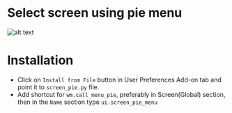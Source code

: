 # Select screen using pie menu
![alt text](http://i.imgur.com/1UeDJxq.png "Example")

# Installation
* Click on `Install from File` button in User Preferences Add-on tab and point it to `screen_pie.py` file.
* Add shortcut for `wm.call_menu_pie`, preferably in Screen(Global) section, then in the `Name` section type `ui.screen_pie_menu`
